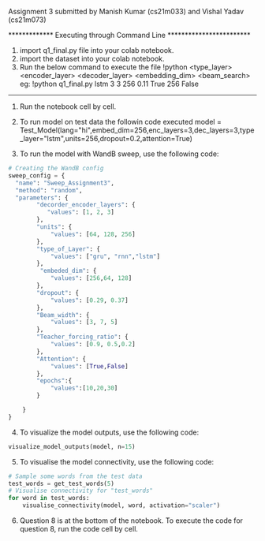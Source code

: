 Assignment 3 submitted by Manish Kumar (cs21m033) and Vishal Yadav (cs21m073)


************* Executing through Command Line ************************
1. import q1_final.py file into your colab notebook.
2. import the dataset into your colab notebook.
3. Run the below command to execute the file
	!python <filename> <type_layer> <encoder_layer> <decoder_layer> <units> <dropout> <attention> <embedding_dim> <beam_search>	
	eg: !python q1_final.py lstm 3 3 256 0.11 True 256 False

*************************************************************************





1. Run the notebook cell by cell.
2. To run model on test data the followin code executed
		model = Test_Model(lang="hi",embed_dim=256,enc_layers=3,dec_layers=3,type_layer="lstm",units=256,dropout=0.2,attention=True)                                                                                                                                                          

3. To run the model with WandB sweep, use the following code:
```python
# Creating the WandB config
sweep_config = {
  "name": "Sweep_Assignment3",
  "method": "random",
  "parameters": {
        "decorder_encoder_layers": {
           "values": [1, 2, 3]
        },
        "units": {
            "values": [64, 128, 256]
        },
        "type_of_Layer": {
            "values": ["gru", "rnn","lstm"]
        },
         "embeded_dim": {
            "values": [256,64, 128]
        },
        "dropout": {
            "values": [0.29, 0.37]
        },
        "Beam_width": {
            "values": [3, 7, 5]
        },
        "Teacher_forcing_ratio": {
            "values": [0.9, 0.5,0.2]
        },
        "Attention": {
            "values": [True,False]
        },
        "epochs":{
            "values":[10,20,30]
        }

    }
}
```
4. To visualize the model outputs, use the following code:
```python
visualize_model_outputs(model, n=15)
```
5. To visualise the model connectivity, use the following code:
```python
# Sample some words from the test data
test_words = get_test_words(5)
# Visualise connectivity for "test_words"
for word in test_words:
    visualise_connectivity(model, word, activation="scaler")
```
6. Question 8 is at the bottom of the notebook. To execute the code for question 8, run the code cell by cell.

